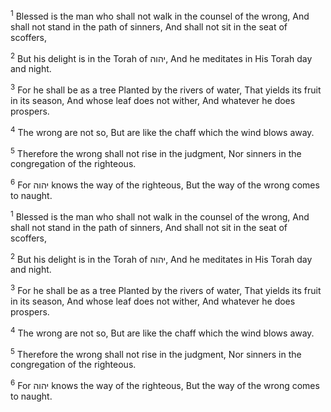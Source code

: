 <sup>1</sup> Blessed is the man who shall not walk in the counsel of the wrong, And shall not stand in the path of sinners, And shall not sit in the seat of scoffers,

<sup>2</sup> But his delight is in the Torah of יהוה, And he meditates in His Torah day and night.

<sup>3</sup> For he shall be as a tree Planted by the rivers of water, That yields its fruit in its season, And whose leaf does not wither, And whatever he does prospers.

<sup>4</sup> The wrong are not so, But are like the chaff which the wind blows away.

<sup>5</sup> Therefore the wrong shall not rise in the judgment, Nor sinners in the congregation of the righteous.

<sup>6</sup> For יהוה knows the way of the righteous, But the way of the wrong comes to naught.

<sup>1</sup> Blessed is the man who shall not walk in the counsel of the wrong, And shall not stand in the path of sinners, And shall not sit in the seat of scoffers,

<sup>2</sup> But his delight is in the Torah of יהוה, And he meditates in His Torah day and night.

<sup>3</sup> For he shall be as a tree Planted by the rivers of water, That yields its fruit in its season, And whose leaf does not wither, And whatever he does prospers.

<sup>4</sup> The wrong are not so, But are like the chaff which the wind blows away.

<sup>5</sup> Therefore the wrong shall not rise in the judgment, Nor sinners in the congregation of the righteous.

<sup>6</sup> For יהוה knows the way of the righteous, But the way of the wrong comes to naught.

